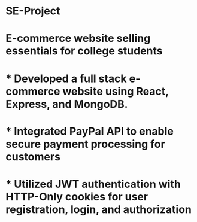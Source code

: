 # SE-Project
# E-commerce website selling essentials for college students
# * Developed a full stack e-commerce website using React, Express, and MongoDB.
# * Integrated PayPal API to enable secure payment processing for customers
# * Utilized JWT authentication with HTTP-Only cookies for user registration, login, and authorization
